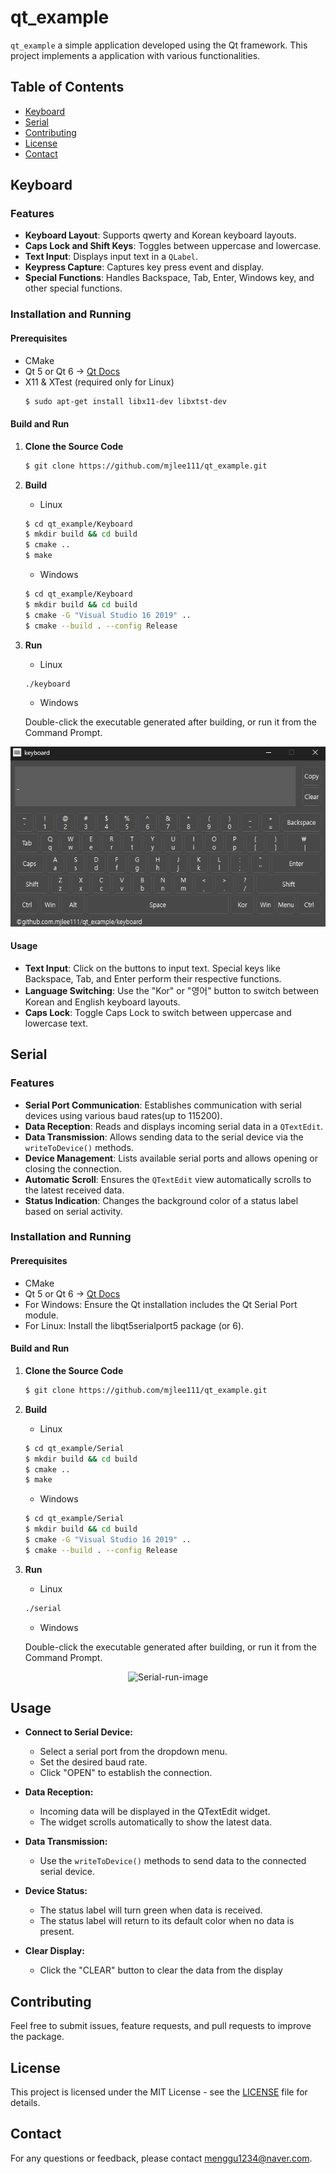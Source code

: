# qt_example

`qt_example` a simple application developed using the Qt framework. This project implements a application with various functionalities.

## Table of Contents
- [Keyboard](#keyboard)
- [Serial](#serial)
- [Contributing](#contributing)
- [License](#license)
- [Contact](#contact)

## Keyboard
### Features

- **Keyboard Layout**: Supports qwerty and Korean keyboard layouts.
- **Caps Lock and Shift Keys**: Toggles between uppercase and lowercase.
- **Text Input**: Displays input text in a `QLabel`.
- **Keypress Capture**: Captures key press event and display.
- **Special Functions**: Handles Backspace, Tab, Enter, Windows key, and other special functions.

### Installation and Running

#### Prerequisites

- CMake
- Qt 5 or Qt 6 -> [Qt Docs][qtlink]
- X11 & XTest (required only for Linux)
    ```bash
    $ sudo apt-get install libx11-dev libxtst-dev
    ```

#### Build and Run

1. **Clone the Source Code**
    ```bash
    $ git clone https://github.com/mjlee111/qt_example.git
    ```

2. **Build**
   
    - Linux
    ```bash
    $ cd qt_example/Keyboard
    $ mkdir build && cd build
    $ cmake ..
    $ make
    ```
    - Windows
    ```bash
    $ cd qt_example/Keyboard
    $ mkdir build && cd build
    $ cmake -G "Visual Studio 16 2019" ..
    $ cmake --build . --config Release
    ```

3. **Run**
    - Linux
    ```bash
    ./keyboard
    ```
    - Windows

    Double-click the executable generated after building, or run it from the Command Prompt.

<div align=center>

![keyboard-run-image](https://github.com/mjlee111/qt_example/blob/master/Keyboard/docs/run.png)
</div>

#### Usage
- **Text Input**: Click on the buttons to input text. Special keys like Backspace, Tab, and Enter perform their respective functions.
- **Language Switching**: Use the "Kor" or "영어" button to switch between Korean and English keyboard layouts.
- **Caps Lock**: Toggle Caps Lock to switch between uppercase and lowercase text.

## Serial
### Features
- **Serial Port Communication**: Establishes communication with serial devices using various baud rates(up to 115200).
- **Data Reception**: Reads and displays incoming serial data in a `QTextEdit`.
- **Data Transmission**: Allows sending data to the serial device via the `writeToDevice()` methods.
- **Device Management**: Lists available serial ports and allows opening or closing the connection.
- **Automatic Scroll**: Ensures the `QTextEdit` view automatically scrolls to the latest received data.
- **Status Indication**: Changes the background color of a status label based on serial activity.

### Installation and Running
#### Prerequisites

- CMake
- Qt 5 or Qt 6 -> [Qt Docs][qtlink]
- For Windows: Ensure the Qt installation includes the Qt Serial Port module.
- For Linux: Install the libqt5serialport5 package (or 6).

#### Build and Run

1. **Clone the Source Code**
    ```bash
    $ git clone https://github.com/mjlee111/qt_example.git
    ```

2. **Build**
   
    - Linux
    ```bash
    $ cd qt_example/Serial
    $ mkdir build && cd build
    $ cmake ..
    $ make
    ```
    - Windows
    ```bash
    $ cd qt_example/Serial
    $ mkdir build && cd build
    $ cmake -G "Visual Studio 16 2019" ..
    $ cmake --build . --config Release
    ```

3. **Run**
    - Linux
    ```bash
    ./serial
    ```
    - Windows

    Double-click the executable generated after building, or run it from the Command Prompt.

<div align=center>

![Serial-run-image](https://github.com/mjlee111/qt_example/blob/master/Serial/docs/run.png)
</div>

## Usage

- **Connect to Serial Device:**
    * Select a serial port from the dropdown menu.
    * Set the desired baud rate.
    * Click "OPEN" to establish the connection.

- **Data Reception:**
    * Incoming data will be displayed in the QTextEdit widget.
    * The widget scrolls automatically to show the latest data.

- **Data Transmission:**
    * Use the `writeToDevice()` methods to send data to the connected serial device.

- **Device Status:**
    * The status label will turn green when data is received.
    * The status label will return to its default color when no data is present.

- **Clear Display:**
    * Click the "CLEAR" button to clear the data from the display

## Contributing
Feel free to submit issues, feature requests, and pull requests to improve the package.

## License
This project is licensed under the MIT License - see the [LICENSE][LICENSE] file for details.

## Contact
For any questions or feedback, please contact [menggu1234@naver.com][email].

[qtlink]: https://doc.qt.io/
[LICENSE]: https://github.com/mjlee111/qt_example/blob/master/LICENSE
[email]: mailto:menggu1234@naver.com
